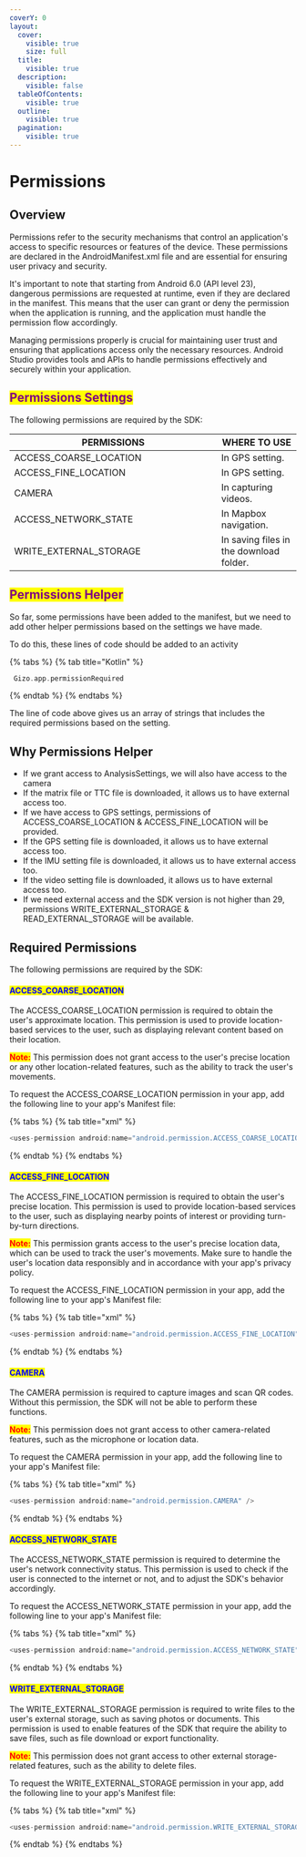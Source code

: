 ```yaml
---
coverY: 0
layout:
  cover:
    visible: true
    size: full
  title:
    visible: true
  description:
    visible: false
  tableOfContents:
    visible: true
  outline:
    visible: true
  pagination:
    visible: true
---
```


# Permissions

## Overview

Permissions refer to the security mechanisms that control an application's access to specific resources or features of the device. These permissions are declared in the AndroidManifest.xml file and are essential for ensuring user privacy and security.

It's important to note that starting from Android 6.0 (API level 23), dangerous permissions are requested at runtime, even if they are declared in the manifest. This means that the user can grant or deny the permission when the application is running, and the application must handle the permission flow accordingly.

Managing permissions properly is crucial for maintaining user trust and ensuring that applications access only the necessary resources. Android Studio provides tools and APIs to handle permissions effectively and securely within your application.



## <mark style="color:purple;">Permissions Settings</mark>

The following permissions are required by the SDK:

<table><thead><tr><th width="348">PERMISSIONS</th><th>WHERE TO USE</th></tr></thead><tbody><tr><td>ACCESS_COARSE_LOCATION</td><td>In GPS setting.</td></tr><tr><td>ACCESS_FINE_LOCATION</td><td>In GPS setting.</td></tr><tr><td>CAMERA</td><td>In capturing videos.</td></tr><tr><td>ACCESS_NETWORK_STATE</td><td>In Mapbox navigation.</td></tr><tr><td>WRITE_EXTERNAL_STORAGE</td><td>In saving files in the download folder.</td></tr></tbody></table>

## <mark style="color:purple;">Permissions Helper</mark>&#x20;

So far, some permissions have been added to the manifest, but we need to add other helper permissions based on the settings we have made.

To do this, these lines of code should be added to an activity

{% tabs %}
{% tab title="Kotlin" %}
```kotlin
 Gizo.app.permissionRequired 
```
{% endtab %}
{% endtabs %}

The line of code above gives us an array of strings that includes the required permissions based on the setting.



## Why Permissions Helper

* If we grant access to AnalysisSettings, we will also have access to the camera
* If the matrix file or TTC file is downloaded, it allows us to have external access too.
* If we have access to GPS settings, permissions of ACCESS\_COARSE\_LOCATION & ACCESS\_FINE\_LOCATION will be provided.&#x20;
* If the GPS setting file is downloaded, it allows us to have external access too.
* If the IMU setting file is downloaded, it allows us to have external access too.
* If the video setting file is downloaded, it allows us to have external access too.
* If we need external access and the SDK version is not higher than 29, permissions WRITE\_EXTERNAL\_STORAGE & READ\_EXTERNAL\_STORAGE will be available.&#x20;



## Required Permissions&#x20;

The following permissions are required by the SDK:

#### <mark style="color:blue;">ACCESS\_COARSE\_LOCATION</mark>

The ACCESS\_COARSE\_LOCATION permission is required to obtain the user's approximate location. This permission is used to provide location-based services to the user, such as displaying relevant content based on their location.

<mark style="color:red;">**Note:**</mark> This permission does not grant access to the user's precise location or any other location-related features, such as the ability to track the user's movements.

To request the ACCESS\_COARSE\_LOCATION permission in your app, add the following line to your app's Manifest file:

{% tabs %}
{% tab title="xml" %}
```kotlin
<uses-permission android:name="android.permission.ACCESS_COARSE_LOCATION" />
```
{% endtab %}
{% endtabs %}

#### <mark style="color:blue;">ACCESS\_FINE\_LOCATION</mark>&#x20;

The ACCESS\_FINE\_LOCATION permission is required to obtain the user's precise location. This permission is used to provide location-based services to the user, such as displaying nearby points of interest or providing turn-by-turn directions.

<mark style="color:red;">**Note:**</mark> This permission grants access to the user's precise location data, which can be used to track the user's movements. Make sure to handle the user's location data responsibly and in accordance with your app's privacy policy.

To request the ACCESS\_FINE\_LOCATION permission in your app, add the following line to your app's Manifest file:

{% tabs %}
{% tab title="xml" %}
```kotlin
<uses-permission android:name="android.permission.ACCESS_FINE_LOCATION" />
```
{% endtab %}
{% endtabs %}

#### <mark style="color:blue;">CAMERA</mark>

&#x20;The CAMERA permission is required to capture images and scan QR codes. Without this permission, the SDK will not be able to perform these functions.

<mark style="color:red;">**Note:**</mark> This permission does not grant access to other camera-related features, such as the microphone or location data.

To request the CAMERA permission in your app, add the following line to your app's Manifest file:

{% tabs %}
{% tab title="xml" %}
```kotlin
<uses-permission android:name="android.permission.CAMERA" />
```
{% endtab %}
{% endtabs %}

#### <mark style="color:blue;">ACCESS\_NETWORK\_STATE</mark>

The ACCESS\_NETWORK\_STATE permission is required to determine the user's network connectivity status. This permission is used to check if the user is connected to the internet or not, and to adjust the SDK's behavior accordingly.

To request the ACCESS\_NETWORK\_STATE permission in your app, add the following line to your app's Manifest file:

{% tabs %}
{% tab title="xml" %}
```kotlin
<uses-permission android:name="android.permission.ACCESS_NETWORK_STATE" />
```
{% endtab %}
{% endtabs %}

#### <mark style="color:blue;">WRITE\_EXTERNAL\_STORAGE</mark>

&#x20;The WRITE\_EXTERNAL\_STORAGE permission is required to write files to the user's external storage, such as saving photos or documents. This permission is used to enable features of the SDK that require the ability to save files, such as file download or export functionality.

<mark style="color:red;">**Note:**</mark> This permission does not grant access to other external storage-related features, such as the ability to delete files.

To request the WRITE\_EXTERNAL\_STORAGE permission in your app, add the following line to your app's Manifest file:

{% tabs %}
{% tab title="xml" %}
```kotlin
<uses-permission android:name="android.permission.WRITE_EXTERNAL_STORAGE" />
```
{% endtab %}
{% endtabs %}
